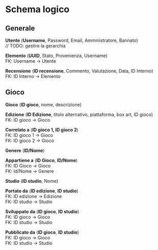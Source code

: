 # Schema logico

## Generale

**Utente** (**Username**, Password, Email, Amministratore, Bannato)  
// TODO: gestire la gerarchia

**Elemento** (**UUID**, Stato, Provenienza, Username)  
FK: Username → Utente

**Recensione** (**ID recensione**, Commento, Valutazione, Data, ID Interno)  
FK: ID Interno → Elemento

## Gioco

**Gioco** (**ID gioco**, nome, descrizione)

**Edizione** (**ID Edizione**, titolo alternativo, piattaforma, box art, ID gioco)  
FK: ID gioco → Gioco

**Correlato a** (**ID gioco 1, ID gioco 2**)  
FK: ID gioco 1 → Gioco  
FK: ID gioco 2 → Gioco

**Genere** (**ID/Nome**)

**Appartiene a** (**ID Gioco**, **ID/Nome**)  
FK: ID Gioco → Gioco  
FK: Id/Nome → Genere

**Studio** (**ID studio**, Nome)

**Portato da** (**ID edizione**, **ID studio**)  
FK: ID edizione → Edizione  
FK: ID studio → Studio

**Sviluppato da** (**ID gioco**, **ID studio**)  
FK: ID gioco → Gioco  
FK: ID studio → Studio

**Pubblicato da** (**ID gioco**, **ID studio**)  
FK: ID gioco → Gioco  
FK: ID studio → Studio
